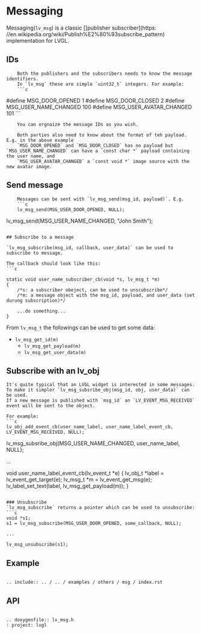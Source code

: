 # Messaging

Messaging(`lv_msg`) is a classic []publisher subscriber](https: //en.wikipedia.org/wiki/Publish%E2%80%93subscribe_pattern) implementation for LVGL.

## IDs
		Both the publishers and the subscribers needs to know the message identifiers.
		In `lv_msg` these are simple `uint32_t` integers. For example:
		```c
#define MSG_DOOR_OPENED             1
#define MSG_DOOR_CLOSED             2
#define MSG_USER_NAME_CHANGED       100
#define MSG_USER_AVATAR_CHANGED     101
		```

		You can orgnaize the message IDs as you wish.

		Both parties also need to know about the format of teh payload. E.g. in the above example
		`MSG_DOOR_OPENED` and `MSG_DOOR_CLOSED` has no payload but `MSG_USER_NAME_CHANGED` can have a `const char *` payload containing the user name, and
		`MSG_USER_AVATAR_CHANGED` a `const void *` image source with the new avatar image.


## Send message

		Messages can be sent with `lv_msg_send(msg_id, payload)`. E.g.
		```c
		lv_msg_send(MSG_USER_DOOR_OPENED, NULL);
lv_msg_send(MSG_USER_NAME_CHANGED, "John Smith");
```

## Subscribe to a message

`lv_msg_subscribe(msg_id, callback, user_data)` can be used to subscribe to message.

The callback should look like this:
```c

static void user_name_subscriber_cb(void *s, lv_msg_t *m)
{
	/*s: a subscriber obeject, can be used to unscubscribe*/
	/*m: a message object with the msg_id, payload, and user_data (set durung subscription)*/

	...do something...
}
```

From `lv_msg_t` the followings can be used to get some data:
- `lv_msg_get_id(m)`
	- `lv_msg_get_payload(m)`
	- `lv_msg_get_user_data(m)`

## Subscribe with an lv_obj
	It's quite typical that an LVGL widget is interested in some messages.
	To make it simpler `lv_msg_subsribe_obj(msg_id, obj, user_data)` can be used.
	If a new message is published with `msg_id` an `LV_EVENT_MSG_RECEIVED` event will be sent to the object.

	For example:
	```c
	lv_obj_add_event_cb(user_name_label, user_name_label_event_cb, LV_EVENT_MSG_RECEIVED, NULL);
lv_msg_subsribe_obj(MSG_USER_NAME_CHANGED, user_name_label, NULL);

...

void user_name_label_event_cb(lv_event_t *e)
{
	lv_obj_t *label = lv_event_get_target(e);
	lv_msg_t *m = lv_event_get_msg(e);
	lv_label_set_text(label, lv_msg_get_payload(m));
}

```

### Unsubscribe
`lv_msg_subscribe` returns a pointer which can be used to unsubscribe:
```c
void *s1;
s1 = lv_msg_subscribe(MSG_USER_DOOR_OPENED, some_callback, NULL);

...

lv_msg_unsubscribe(s1);
```

## Example

```eval_rst

.. include:: .. / .. / examples / others / msg / index.rst

```
## API


```eval_rst

.. doxygenfile:: lv_msg.h
: project: lvgl

```
